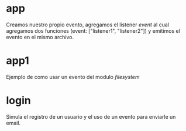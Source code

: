 # app

Creamos nuestro propio evento, agregamos el listener *event* al cual agregamos dos funciones (event: ["listener1", "listener2"]) y emitimos el evento en el mismo archivo.

# app1

Ejemplo de como usar un evento del modulo *filesystem*

# login

Simula el registro de un usuario y el uso de un evento para enviarle un email.